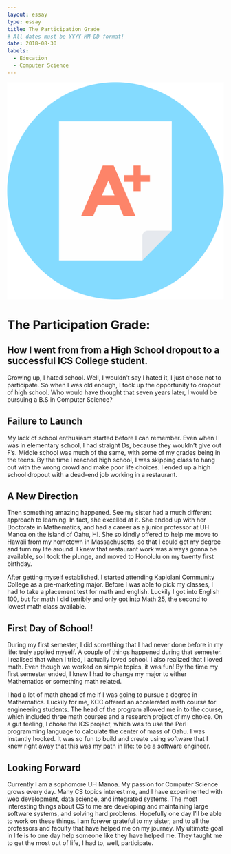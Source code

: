 ```yaml
---
layout: essay
type: essay
title: The Participation Grade
# All dates must be YYYY-MM-DD format!
date: 2018-08-30
labels:
  - Education
  - Computer Science
---
```


<img class="ui medium left floated image" src="../images/a-grade.png"/>

#  The Participation Grade:
## How I went from from a High School dropout to a successful ICS College student.

Growing up, I hated school. Well, I wouldn’t say I hated it, I just chose not to participate. So when I was old enough, I took up the opportunity to dropout of high school. Who would have thought that seven years later, I would be pursuing a B.S in Computer Science?

## Failure to Launch
  My lack of school enthusiasm started before I can remember. Even when I was in elementary school, I had straight Ds, because they wouldn’t give out F’s. Middle school was much of the same, with some of my grades being in the teens. By the time I reached high school, I was skipping class to hang out with the wrong crowd and make poor life choices. I ended up a high school dropout with a dead-end job working in a restaurant. 

## A New Direction
  Then something amazing happened. See my sister had a much different approach to learning. In fact, she excelled at it. She ended up with her Doctorate in Mathematics, and had a career as a junior professor at UH Manoa on the island of Oahu, HI. She so kindly offered to help me move to Hawaii from my hometown in Massachusetts, so that I could get my degree and turn my life around. I knew that restaurant work was always gonna be available, so I took the plunge, and moved to Honolulu on my twenty first birthday.

  After getting myself established, I started attending Kapiolani Community College as a pre-marketing major. Before I was able to pick my classes, I had to take a placement test for math and english. Luckily I got into English 100, but for math I did terribly and only got into Math 25, the second to lowest math class available. 

## First Day of School!
  During my first semester, I did something that I had never done before in my life: truly applied myself. A couple of things happened during that semester. I realised that when I tried, I actually loved school. I also realized that I loved math. Even though we worked on simple topics, it was fun! By the time my first semester ended, I knew I had to change my major to either Mathematics or something math related.

  I had a lot of math ahead of me if I was going to pursue a degree in Mathematics. Luckily for me, KCC offered an accelerated math course for engineering students. The head of the program allowed me in to the course, which included three math courses and a research project of my choice. On a gut feeling, I chose the ICS project, which was to use the Perl programming language to calculate the center of mass of Oahu. I was instantly hooked. It was so fun to build and create using software that I knew right away that this was my path in life: to be a software engineer.

## Looking Forward
  Currently I am a sophomore UH Manoa. My passion for Computer Science grows every day. Many CS topics interest me, and I have experimented with web development, data science, and integrated systems. The most interesting things about CS to me are developing and maintaining large software systems, and solving hard problems. Hopefully one day I’ll be able to work on these things. I am forever grateful to my sister, and to all the professors and faculty that have helped me on my journey. My ultimate goal in life is to one day help someone like they have helped me. They taught me to get the most out of life, I had to, well, participate.
